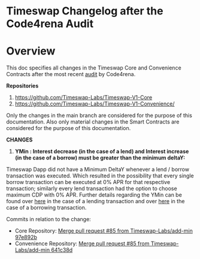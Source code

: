 # Timeswap Changelog after the Code4rena Audit

# Overview

This doc specifies all changes in the Timeswap Core and Convenience Contracts after the most recent [audit](https://code4rena.com/reports/2022-03-timeswap/) by Code4rena.

**Repositories**

1. https://github.com/Timeswap-Labs/Timeswap-V1-Core
2. https://github.com/Timeswap-Labs/Timeswap-V1-Convenience/

Only the changes in the main branch are considered for the purpose of this documentation. Also only material changes in the Smart Contracts are considered for the purpose of this documentation.

**CHANGES**

1. **YMin : Interest decrease (in the case of a lend) and Interest increase (in the case of a borrow) must be greater than the minimum deltaY:**

Timeswap Dapp did not have a Minimum DeltaY whenever a lend / borrow transaction was executed. Which resulted in the possibility that every single borrow transaction can be executed at 0% APR for that respective transaction; similarly every lend transaction had the option to choose maximum CDP with 0% APR. Further details regarding the YMin can be found over [here](https://timeswap.gitbook.io/timeswap/deep-dive/lending) in the case of a lending transaction and over [here](https://timeswap.gitbook.io/timeswap/deep-dive/borrowing) in the case of a borrowing transaction.

Commits in relation to the change:

- Core Repository: [ Merge pull request #85 from Timeswap-Labs/add-min 97e892b](https://github.com/Timeswap-Labs/Timeswap-V1-Core/commit/97e892b42339f13d51c3a940b0af83cddee5d27a)
- Convenience Repository: [ Merge pull request #85 from Timeswap-Labs/add-min 641c38d](https://github.com/Timeswap-Labs/Timeswap-V1-Convenience/commit/641c38d62d3a1351e7d8c7207bf4eab1eb544fa6)